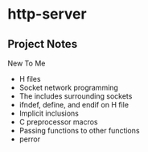 # http-server

## Project Notes

New To Me

- H files
- Socket network programming
- The includes surrounding sockets
- ifndef, define, and endif on H file
- Implicit inclusions
- C preprocessor macros
- Passing functions to other functions
- perror
